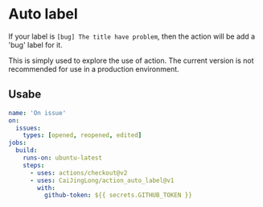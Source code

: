 # Auto label

If your label is `[bug] The title have problem`, then the action will be add a 'bug' label for it.

This is simply used to explore the use of action. The current version is not recommended for use in a production environment.

## Usabe



```yaml
name: 'On issue'
on:
  issues:
    types: [opened, reopened, edited]
jobs:
  build:
    runs-on: ubuntu-latest
    steps:
      - uses: actions/checkout@v2
      - uses: CaiJingLong/action_auto_label@v1
        with:
          github-token: ${{ secrets.GITHUB_TOKEN }}
```
